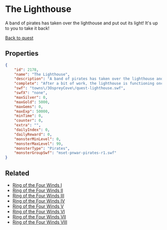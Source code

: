 # The Lighthouse

A band of pirates has taken over the lighthouse and put out its light! It's up to you to take it back!

[Back to quest](../quests.md)

## Properties

```json
{
    "id": 2178,
    "name": "The Lighthouse",
    "description": "A band of pirates has taken over the lighthouse and put out its light! It's up to you to take it back!",
    "complete": "After a bit of work, the lighthouse is functioning once again... until the next group of pirates decides to stop by.",
    "swf": "towns\/3OspreyCove\/quest-lighthouse.swf",
    "swfX": "none",
    "maxSilver": 0,
    "maxGold": 5000,
    "maxGems": 0,
    "maxExp": 50000,
    "minTime": 0,
    "counter": 0,
    "extra": "",
    "dailyIndex": 0,
    "dailyReward": 0,
    "monsterMinLevel": 0,
    "monsterMaxLevel": 99,
    "monsterType": "Pirates",
    "monsterGroupSwf": "mset-pnwar-pirates-r1.swf"
}
```

## Related

- [Ring of the Four Winds I](../items/22098-ring-of-the-four-winds-i.md)
- [Ring of the Four Winds II](../items/22099-ring-of-the-four-winds-ii.md)
- [Ring of the Four Winds III](../items/22100-ring-of-the-four-winds-iii.md)
- [Ring of the Four Winds IV](../items/22101-ring-of-the-four-winds-iv.md)
- [Ring of the Four Winds V](../items/22102-ring-of-the-four-winds-v.md)
- [Ring of the Four Winds VI](../items/22103-ring-of-the-four-winds-vi.md)
- [Ring of the Four Winds VII](../items/22104-ring-of-the-four-winds-vii.md)
- [Ring of the Four Winds VIII](../items/22105-ring-of-the-four-winds-viii.md)

